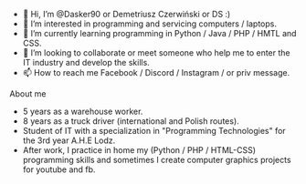 - 👋 Hi, I’m @Dasker90 or Demetriusz Czerwiński or DS :)
- 👀 I’m interested in programming and servicing computers / laptops.
- 🌱 I’m currently learning programming in Python / Java / PHP / HMTL and CSS.
- 💞️ I’m looking to collaborate or meet someone who help me to enter the IT industry and develop the skills.
- 📫 How to reach me  Facebook / Discord / Instagram / or priv message.
<!---
Dasker90/
--->
About me
- 5 years as a warehouse worker.
- 8 years as a truck driver (international and Polish routes).
- Student of IT with a specialization in "Programming Technologies" for the 3rd year A.H.E Lodz.
- After work, I practice in home my (Python / PHP / HTML-CSS) programming skills and sometimes I create computer graphics projects for youtube and fb.
